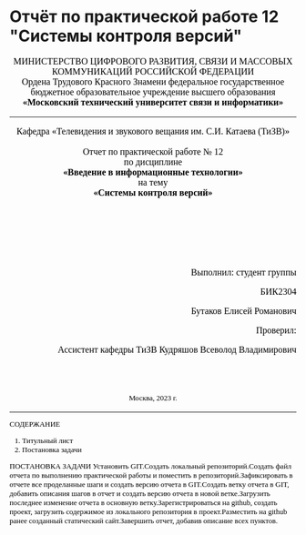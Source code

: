 # Отчёт по практической работе 12 "Системы контроля версий"
<font face="times new roman" size="3" color="black">
<center> МИНИСТЕРСТВО ЦИФРОВОГО РАЗВИТИЯ, СВЯЗИ И МАССОВЫХ КОММУНИКАЦИЙ РОССИЙСКОЙ ФЕДЕРАЦИИ </center>
<center>Ордена Трудового Красного Знамени федеральное государственное бюджетное образовательное учреждение высшего образования </center>
<center> <strong> «Московский технический университет связи и информатики» </strong> </center>

  <hr>
<center> Кафедра «Телевидения и звукового вещания им. С.И. Катаева (ТиЗВ)» </center>
<br>
<center> <font face="times new roman" size="3" color="black"> Отчет по практической работе № 12 </center>
<center>по дисциплине </center>
<center><b>«Введение в информационные технологии»</b></center>
<center>на тему</center>
<center><b>«Системы контроля версий»</b> </center>

</font>

  <br><br><br><br><br>
  <p  align="right"> <font face="times new roman" size="3" color="black"> Выполнил: студент группы </p>
  <p  align="right"> <font face="times new roman" size="3" color="black">       БИК2304 </p>
  <p  align="right"> <font face="times new roman" size="3" color="black"> Бутаков Елисей Романович</p>
  <p  align="right"> <font face="times new roman" size="3" color="black"> Проверил:</p>
  <p  align="right"> <font face="times new roman" size="3" color="black"> Ассистент кафедры ТиЗВ Кудряшов Всеволод Владимирович </p>
  <br>
  <br>

  <p  align="center"> <font face="times new roman" size="2" color="black"> Москва, 2023 г. </p>

  <hr>

  СОДЕРЖАНИЕ
  1. Титульный лист
  2. Постановка задачи

  ПОСТАНОВКА ЗАДАЧИ
  Установить GIT.Создать локальный репозиторий.Создать файл отчета по выполнению практической работы и поместить в репозиторий.Зафиксировать в отчете все проделанные шаги и создать версию отчета в GIT.Создать ветку отчета в GIT, добавить описания шагов в отчет и создать версию отчета в новой ветке.Загрузить последнее изменение отчета в основную ветку.Зарегистрироваться на github, создать проект, загрузить содержимое из локального репозитория в проект.Разместить на github ранее созданный статический сайт.Завершить отчет, добавив описание всех пунктов.

